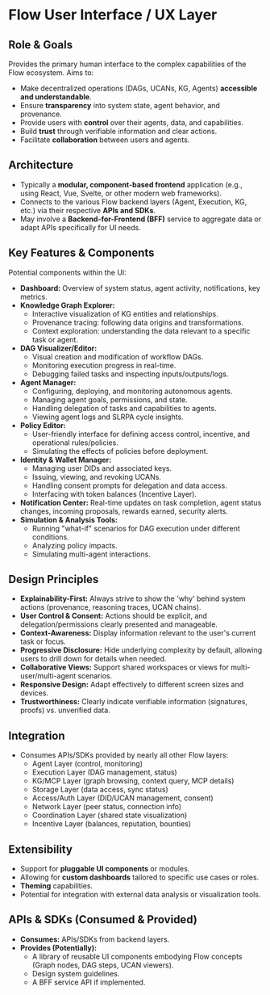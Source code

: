 # Flow User Interface / UX Layer

## Role & Goals

Provides the primary human interface to the complex capabilities of the Flow ecosystem. Aims to:

*   Make decentralized operations (DAGs, UCANs, KG, Agents) **accessible and understandable**.
*   Ensure **transparency** into system state, agent behavior, and provenance.
*   Provide users with **control** over their agents, data, and capabilities.
*   Build **trust** through verifiable information and clear actions.
*   Facilitate **collaboration** between users and agents.

## Architecture

*   Typically a **modular, component-based frontend** application (e.g., using React, Vue, Svelte, or other modern web frameworks).
*   Connects to the various Flow backend layers (Agent, Execution, KG, etc.) via their respective **APIs and SDKs**.
*   May involve a **Backend-for-Frontend (BFF)** service to aggregate data or adapt APIs specifically for UI needs.

## Key Features & Components

Potential components within the UI:

*   **Dashboard:** Overview of system status, agent activity, notifications, key metrics.
*   **Knowledge Graph Explorer:**
    *   Interactive visualization of KG entities and relationships.
    *   Provenance tracing: following data origins and transformations.
    *   Context exploration: understanding the data relevant to a specific task or agent.
*   **DAG Visualizer/Editor:**
    *   Visual creation and modification of workflow DAGs.
    *   Monitoring execution progress in real-time.
    *   Debugging failed tasks and inspecting inputs/outputs/logs.
*   **Agent Manager:**
    *   Configuring, deploying, and monitoring autonomous agents.
    *   Managing agent goals, permissions, and state.
    *   Handling delegation of tasks and capabilities to agents.
    *   Viewing agent logs and SLRPA cycle insights.
*   **Policy Editor:**
    *   User-friendly interface for defining access control, incentive, and operational rules/policies.
    *   Simulating the effects of policies before deployment.
*   **Identity & Wallet Manager:**
    *   Managing user DIDs and associated keys.
    *   Issuing, viewing, and revoking UCANs.
    *   Handling consent prompts for delegation and data access.
    *   Interfacing with token balances (Incentive Layer).
*   **Notification Center:** Real-time updates on task completion, agent status changes, incoming proposals, rewards earned, security alerts.
*   **Simulation & Analysis Tools:**
    *   Running "what-if" scenarios for DAG execution under different conditions.
    *   Analyzing policy impacts.
    *   Simulating multi-agent interactions.

## Design Principles

*   **Explainability-First:** Always strive to show the 'why' behind system actions (provenance, reasoning traces, UCAN chains).
*   **User Control & Consent:** Actions should be explicit, and delegation/permissions clearly presented and manageable.
*   **Context-Awareness:** Display information relevant to the user's current task or focus.
*   **Progressive Disclosure:** Hide underlying complexity by default, allowing users to drill down for details when needed.
*   **Collaborative Views:** Support shared workspaces or views for multi-user/multi-agent scenarios.
*   **Responsive Design:** Adapt effectively to different screen sizes and devices.
*   **Trustworthiness:** Clearly indicate verifiable information (signatures, proofs) vs. unverified data.

## Integration

*   Consumes APIs/SDKs provided by nearly all other Flow layers:
    *   Agent Layer (control, monitoring)
    *   Execution Layer (DAG management, status)
    *   KG/MCP Layer (graph browsing, context query, MCP details)
    *   Storage Layer (data access, sync status)
    *   Access/Auth Layer (DID/UCAN management, consent)
    *   Network Layer (peer status, connection info)
    *   Coordination Layer (shared state visualization)
    *   Incentive Layer (balances, reputation, bounties)

## Extensibility

*   Support for **pluggable UI components** or modules.
*   Allowing for **custom dashboards** tailored to specific use cases or roles.
*   **Theming** capabilities.
*   Potential for integration with external data analysis or visualization tools.

## APIs & SDKs (Consumed & Provided)

*   **Consumes:** APIs/SDKs from backend layers.
*   **Provides (Potentially):**
    *   A library of reusable UI components embodying Flow concepts (Graph nodes, DAG steps, UCAN viewers).
    *   Design system guidelines.
    *   A BFF service API if implemented.
